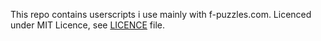 This repo contains userscripts i use mainly with f-puzzles.com. Licenced under MIT Licence, see [LICENCE](LICENCE) file.